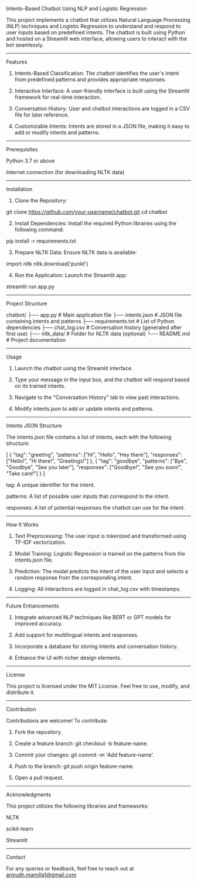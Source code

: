 Intents-Based Chatbot Using NLP and Logistic Regression

This project implements a chatbot that utilizes Natural Language Processing (NLP) techniques and Logistic Regression to understand and respond to user inputs based on predefined intents. The chatbot is built using Python and hosted on a Streamlit web interface, allowing users to interact with the bot seamlessly.


---

Features

1. Intents-Based Classification:
The chatbot identifies the user's intent from predefined patterns and provides appropriate responses.


2. Interactive Interface:
A user-friendly interface is built using the Streamlit framework for real-time interaction.


3. Conversation History:
User and chatbot interactions are logged in a CSV file for later reference.


4. Customizable Intents:
Intents are stored in a JSON file, making it easy to add or modify intents and patterns.




---

Prerequisites

Python 3.7 or above

Internet connection (for downloading NLTK data)



---

Installation

1. Clone the Repository:

git clone https://github.com/your-username/chatbot.git
cd chatbot


2. Install Dependencies:
Install the required Python libraries using the following command:

pip install -r requirements.txt


3. Prepare NLTK Data:
Ensure NLTK data is available:

import nltk
nltk.download('punkt')


4. Run the Application:
Launch the Streamlit app:

streamlit run app.py




---

Project Structure

chatbot/
├── app.py                   # Main application file
├── intents.json             # JSON file containing intents and patterns
├── requirements.txt         # List of Python dependencies
├── chat_log.csv             # Conversation history (generated after first use)
├── nltk_data/               # Folder for NLTK data (optional)
└── README.md                # Project documentation


---

Usage

1. Launch the chatbot using the Streamlit interface.


2. Type your message in the input box, and the chatbot will respond based on its trained intents.


3. Navigate to the "Conversation History" tab to view past interactions.


4. Modify intents.json to add or update intents and patterns.




---

Intents JSON Structure

The intents.json file contains a list of intents, each with the following structure:

[
    {
        "tag": "greeting",
        "patterns": ["Hi", "Hello", "Hey there"],
        "responses": ["Hello!", "Hi there!", "Greetings!"]
    },
    {
        "tag": "goodbye",
        "patterns": ["Bye", "Goodbye", "See you later"],
        "responses": ["Goodbye!", "See you soon!", "Take care!"]
    }
]

tag: A unique identifier for the intent.

patterns: A list of possible user inputs that correspond to the intent.

responses: A list of potential responses the chatbot can use for the intent.



---

How It Works

1. Text Preprocessing:
The user input is tokenized and transformed using TF-IDF vectorization.


2. Model Training:
Logistic Regression is trained on the patterns from the intents.json file.


3. Prediction:
The model predicts the intent of the user input and selects a random response from the corresponding intent.


4. Logging:
All interactions are logged in chat_log.csv with timestamps.




---

Future Enhancements

1. Integrate advanced NLP techniques like BERT or GPT models for improved accuracy.


2. Add support for multilingual intents and responses.


3. Incorporate a database for storing intents and conversation history.


4. Enhance the UI with richer design elements.




---

License

This project is licensed under the MIT License. Feel free to use, modify, and distribute it.


---

Contribution

Contributions are welcome! To contribute:

1. Fork the repository.


2. Create a feature branch: git checkout -b feature-name.


3. Commit your changes: git commit -m 'Add feature-name'.


4. Push to the branch: git push origin feature-name.


5. Open a pull request.




---

Acknowledgments

This project utilizes the following libraries and frameworks:

NLTK

scikit-learn

Streamlit



---

Contact

For any queries or feedback, feel free to reach out at anirudh.mamilla1@gmail.com
